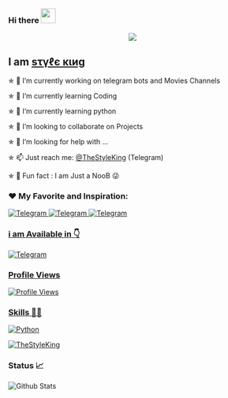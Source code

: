 ### Hi there  <img src="https://raw.githubusercontent.com/MartinHeinz/MartinHeinz/master/wave.gif" width="30px">

<!--
**Style-King/Style-King** is a ✨ _special_ ✨ repository because its `README.md` (this file) appears on your GitHub profile.

Here are some ideas to get you started:

- 🔭 I’m currently working on ...
- 🌱 I’m currently learning ...
- 👯 I’m looking to collaborate on ...
- 🤔 I’m looking for help with ...
- 💬 Ask me about ...
- 📫 How to reach me: ...
- 😄 Pronouns: ...
- ⚡ Fun fact: ...
-->

[<p align="center">
<img src="https://telegra.ph/file/fad7278c16adccaa0d192.jpg">](https://telegram.dog/TheStyleKing)

## I am [ѕτγℓє κιиg](https://telegram.dog/TheStyleKing)

✯ 🔭 I’m currently working on telegram bots and Movies Channels

✯ 🌱 I’m currently learning Coding

✯ 🌱 I’m currently learning python

✯ 👯 I’m looking to collaborate on Projects

✯ 🤔 I’m looking for help with ...

✯ 📫 Just reach me: [@TheStyleKing](https://telegram.dog/TheStyleKing) (Telegram)

✯ 🤞 Fun fact : I am Just a NooB 😜
</p>

<h3 align="left">❤️ My Favorite and Inspiration:</h3>
<p align="left">
</a>
    <a href="https://telegram.me/NS_Anonymous">
        <img
            src="https://img.shields.io/badge/NS Anonymous Bro-blue?&style=for-the-badge&logo=Telegram"
            alt="Telegram"
        >
</a>
    <a href="https://telegram.me/MrLokaman">
        <img
            src="https://img.shields.io/badge/Mr Lokaman Bro-red?&style=for-the-badge&logo=Telegram"
            alt="Telegram"
        >
</a>
    <a href="https://telegram.me/MaxxRiderz">
        <img
            src="https://img.shields.io/badge/Maxx Rider-white?&style=for-the-badge&logo=Telegram"
            alt="Telegram"
        > 
</p>

### i am Available in 👇

</a>
    <a href="https://telegram.me/TheStyleKing">
        <img
            src="https://img.shields.io/badge/Telegram-blue?&style=for-the-badge&logo=Telegram"
            alt="Telegram"
        >

### Profile Views
![Profile Views](https://hits.seeyoufarm.com/api/count/incr/badge.svg?url=https://github.com/Style-King/&title=Profile%20Views)

### Skills 👨‍💻
![Python](https://cdn.jsdelivr.net/npm/simple-icons@3.2.0/icons/python.svg)

[![TheStyleKing](https://telegra.ph/file/8939b16efe1fc2fa7e160.png)](https://telegram.dog/TheStyleKing)

### Status 📈

![Github Stats](https://github-readme-stats.vercel.app/api?username=Style-King&show_icons=true&title_color=333&icon_color=333&include_all_commits=true&theme=onedark&cache_seconds=86400)
